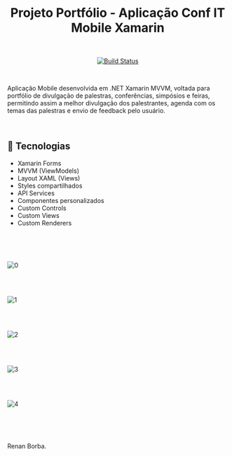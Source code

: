 <div align="center">

# Projeto Portfólio - Aplicação Conf IT Mobile Xamarin

</div>

<br>

<div align="center">

[![Build Status](https://img.shields.io/github/stars/RenanBorba/proj-xamarin.svg)](https://github.com/RenanBorba/proj-xamarin)

</div>

<br>

Aplicação Mobile desenvolvida em .NET Xamarin MVVM, voltada para portfólio de divulgação de palestras, conferências, simpósios e feiras, permitindo assim a melhor divulgação dos palestrantes, agenda com os temas das palestras e envio de feedback pelo usuário.

<br>

## :rocket: Tecnologias
<ul>
  <li>Xamarin Forms</li>
  <li>MVVM (ViewModels)</li>
  <li>Layout XAML (Views)</li>
  <li>Styles compartilhados</li>
  <li>API Services</li>
  <li>Componentes personalizados</li>
  <li>Custom Controls</li>
  <li>Custom Views</li>
  <li>Custom Renderers</li>
</ul>

<br><br><br>

![0](https://user-images.githubusercontent.com/48495838/69835438-776b5e00-1220-11ea-9025-7ecd87f14bc0.JPG)

<br><br>

![1](https://user-images.githubusercontent.com/48495838/69835449-8d791e80-1220-11ea-9094-458879c96a6b.jpg)

<br><br>

![2](https://user-images.githubusercontent.com/48495838/69835450-8d791e80-1220-11ea-9c20-c321f71ae448.JPG)

<br><br>

![3](https://user-images.githubusercontent.com/48495838/69873135-43328480-1296-11ea-8585-61966dd013e9.jpg)

<br><br>

![4](https://user-images.githubusercontent.com/48495838/69835452-8e11b500-1220-11ea-8f89-16f5c12b696a.JPG)

<br><br>
<br>

Renan Borba.

